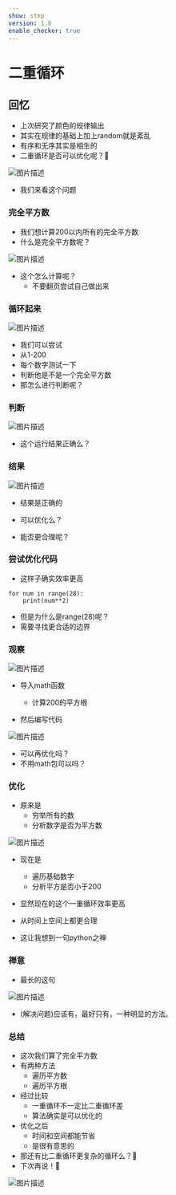 ```yaml
---
show: step
version: 1.0
enable_checker: true
---
```


# 二重循环

## 回忆

- 上次研究了颜色的规律输出
- 其实在规律的基础上加上random就是紊乱
- 有序和无序其实是相生的
- 二重循环是否可以优化呢？🤔

![图片描述](https://doc.shiyanlou.com/courses/uid1190679-20220726-1658795683200)

- 我们来看这个问题

### 完全平方数

- 我们想计算200以内所有的完全平方数
- 什么是完全平方数呢？

![图片描述](https://doc.shiyanlou.com/courses/uid1190679-20220726-1658799320647)

- 这个怎么计算呢？
	- 不要翻页尝试自己做出来

### 循环起来

![图片描述](https://doc.shiyanlou.com/courses/uid1190679-20220726-1658799871291)

- 我们可以尝试
- 从1-200
- 每个数字测试一下
- 判断他是不是一个完全平方数
- 那怎么进行判断呢？

### 判断

![图片描述](https://doc.shiyanlou.com/courses/uid1190679-20220726-1658800188722)

- 这个运行结果正确么？

### 结果

![图片描述](https://doc.shiyanlou.com/courses/uid1190679-20220726-1658800280592)

- 结果是正确的
- 可以优化么？

- 能否更合理呢？

### 尝试优化代码

- 这样子确实效率更高

```
for num in range(28):
	print(num**2)
```

- 但是为什么是range(28)呢？
- 需要寻找更合适的边界

### 观察

![图片描述](https://doc.shiyanlou.com/courses/uid1190679-20230413-1681351326911)

- 导入math函数
	- 计算200的平方根

- 然后编写代码

![图片描述](https://doc.shiyanlou.com/courses/uid1190679-20230413-1681351387840)

- 可以再优化吗？
- 不用math包可以吗？

### 优化

- 原来是
	- 穷举所有的数
	- 分析数字是否为平方数

![图片描述](https://doc.shiyanlou.com/courses/uid1190679-20220726-1658800443873)

- 现在是
	- 遍历基础数字
	- 分析平方是否小于200
- 显然现在的这个一重循环效率更高
- 从时间上空间上都更合理



- 这让我想到一句python之禅

### 禅意
- 最长的这句

![图片描述](https://doc.shiyanlou.com/courses/uid1190679-20220726-1658800736712)


- (解决问题)应该有，最好只有，一种明显的方法。

### 总结

- 这次我们算了完全平方数
- 有两种方法
	- 遍历平方数
	- 遍历平方根
- 经过比较
	- 一重循环不一定比二重循环差
	- 算法确实是可以优化的
- 优化之后
	- 时间和空间都能节省
	- 是很有意思的
- 那还有比二重循环更复杂的循环么？🤔
- 下次再说！👋

![图片描述](https://doc.shiyanlou.com/courses/uid1190679-20220508-1651978858528)
